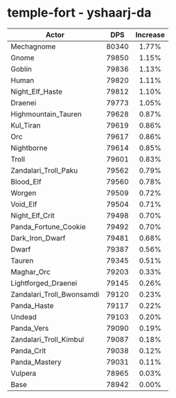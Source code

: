 # temple-fort - yshaarj-da
| Actor | DPS | Increase |
|---|:---:|:---:|
|Mechagnome|80340|1.77%|
|Gnome|79850|1.15%|
|Goblin|79836|1.13%|
|Human|79820|1.11%|
|Night_Elf_Haste|79812|1.10%|
|Draenei|79773|1.05%|
|Highmountain_Tauren|79628|0.87%|
|Kul_Tiran|79619|0.86%|
|Orc|79617|0.86%|
|Nightborne|79614|0.85%|
|Troll|79601|0.83%|
|Zandalari_Troll_Paku|79562|0.79%|
|Blood_Elf|79560|0.78%|
|Worgen|79509|0.72%|
|Void_Elf|79504|0.71%|
|Night_Elf_Crit|79498|0.70%|
|Panda_Fortune_Cookie|79492|0.70%|
|Dark_Iron_Dwarf|79481|0.68%|
|Dwarf|79387|0.56%|
|Tauren|79345|0.51%|
|Maghar_Orc|79203|0.33%|
|Lightforged_Draenei|79145|0.26%|
|Zandalari_Troll_Bwonsamdi|79120|0.23%|
|Panda_Haste|79117|0.22%|
|Undead|79103|0.20%|
|Panda_Vers|79090|0.19%|
|Zandalari_Troll_Kimbul|79087|0.18%|
|Panda_Crit|79038|0.12%|
|Panda_Mastery|79031|0.11%|
|Vulpera|78965|0.03%|
|Base|78942|0.00%|
